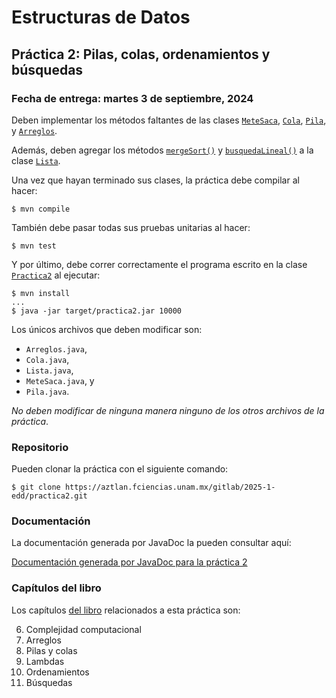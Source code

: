 Estructuras de Datos
=====================

Práctica 2: Pilas, colas, ordenamientos y búsquedas
---------------------------------------------------

### Fecha de entrega: martes 3 de septiembre, 2024

Deben implementar los métodos faltantes de las clases
[`MeteSaca`](https://aztlan.fciencias.unam.mx/gitlab/2025-1-edd/practica2/blob/main/src/main/java/mx/unam/ciencias/edd/MeteSaca.java),
[`Cola`](https://aztlan.fciencias.unam.mx/gitlab/2025-1-edd/practica2/blob/main/src/main/java/mx/unam/ciencias/edd/Cola.java),
[`Pila`](https://aztlan.fciencias.unam.mx/gitlab/2025-1-edd/practica2/blob/main/src/main/java/mx/unam/ciencias/edd/Pila.java),
y
[`Arreglos`](https://aztlan.fciencias.unam.mx/gitlab/2025-1-edd/practica2/blob/main/src/main/java/mx/unam/ciencias/edd/Arreglos.java).

Además, deben agregar los métodos
[`mergeSort()`](https://aztlan.fciencias.unam.mx/gitlab/2025-1-edd/practica2/blob/main/src/main/java/mx/unam/ciencias/edd/Lista.java#L310)
y
[`busquedaLineal()`](https://aztlan.fciencias.unam.mx/gitlab/2025-1-edd/practica2/blob/main/src/main/java/mx/unam/ciencias/edd/Lista.java#L335)
a la clase
[`Lista`](https://aztlan.fciencias.unam.mx/gitlab/2025-1-edd/practica2/blob/main/src/main/java/mx/unam/ciencias/edd/Lista.java).

Una vez que hayan terminado sus clases, la práctica debe compilar al hacer:

```
$ mvn compile
```

También debe pasar todas sus pruebas unitarias al hacer:

```
$ mvn test
```

Y por último, debe correr correctamente el programa escrito en la clase
[`Practica2`](https://aztlan.fciencias.unam.mx/gitlab/2025-1-edd/practica2/blob/main/src/main/java/mx/unam/ciencias/edd/Practica2.java)
al ejecutar:

```
$ mvn install
...
$ java -jar target/practica2.jar 10000
```

Los únicos archivos que deben modificar son:

* `Arreglos.java`,
* `Cola.java`,
* `Lista.java`,
* `MeteSaca.java`, y
* `Pila.java`.

*No deben modificar de ninguna manera ninguno de los otros archivos de la
práctica*.

### Repositorio

Pueden clonar la práctica con el siguiente comando:

```
$ git clone https://aztlan.fciencias.unam.mx/gitlab/2025-1-edd/practica2.git
```

### Documentación

La documentación generada por JavaDoc la pueden consultar aquí:

[Documentación generada por JavaDoc para la práctica
2](https://aztlan.fciencias.unam.mx/~canek/2025-1-edd/practica2/apidocs/index.html)

### Capítulos del libro

Los capítulos [del
libro](https://tienda.fciencias.unam.mx/es/home/437-estructuras-de-datos-con-java-moderno-9786073009157.html)
relacionados a esta práctica son:

6. Complejidad computacional
7. Arreglos
8. Pilas y colas
9. Lambdas
9. Ordenamientos
10. Búsquedas
